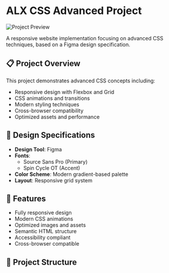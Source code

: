 # ALX CSS Advanced Project

![Project Preview](https://via.placeholder.com/800x400/667eea/ffffff?text=CSS+Advanced+Project)

A responsive website implementation focusing on advanced CSS techniques, based on a Figma design specification.

## 📋 Project Overview

This project demonstrates advanced CSS concepts including:
- Responsive design with Flexbox and Grid
- CSS animations and transitions
- Modern styling techniques
- Cross-browser compatibility
- Optimized assets and performance

## 🎨 Design Specifications

- **Design Tool**: Figma
- **Fonts**: 
  - Source Sans Pro (Primary)
  - Spin Cycle OT (Accent)
- **Color Scheme**: Modern gradient-based palette
- **Layout**: Responsive grid system

## 🚀 Features

- Fully responsive design
- Modern CSS animations
- Optimized images and assets
- Semantic HTML structure
- Accessibility compliant
- Cross-browser compatible

## 📁 Project Structure
